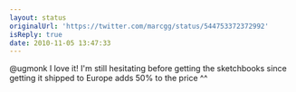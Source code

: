 ```yaml
---
layout: status
originalUrl: 'https://twitter.com/marcgg/status/544753372372992'
isReply: true
date: 2010-11-05 13:47:33
---
```


@ugmonk I love it! I'm still hesitating before getting the sketchbooks since getting it shipped to Europe adds 50% to the price ^^
